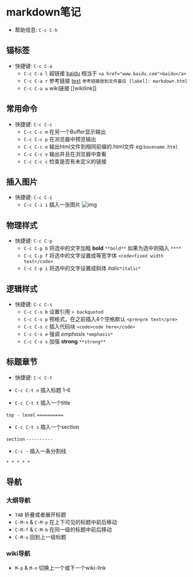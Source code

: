 # markdown笔记 #

* 帮助信息: `C-c C-h`

## 锚标签 ##
* 快捷键: `C-c C-a`
  *  `C-c C-a l`     超链接     [baidu](www.baidu.com)  相当于 `<a href="www.baidu.com">baidu</a>`
  *  `C-c C-a r`     参考链接   [text][label] `参考链接放到文件最后 [label]: markdown.html`
  *  `C-c C-a w`     wiki链接   [[wikilink]]

## 常用命令 ##
* 快捷键: `C-c C-c`
  *  `C-c C-c m`     在另一个Buffer显示输出
  *  `C-c C-c p`     在浏览器中预览输出
  *  `C-c C-c e`     输出html文件到相同前缀的.html文件 eg:`basename.html`
  *  `C-c C-c v`     输出并且在浏览器中查看
  *  `C-c C-c c`     检查是否有未定义的链接

## 插入图片 ##
* 快捷键: `C-c C-i`
  *  `C-c C-i i`     插入一张图片    ![img](/img/img.jpg)

## 物理样式 ##
* 快捷键: `C-c C-p`
  *  `C-c C-p b`     将选中的文字加粗 	**bold**  `**bold**`  如果为选中则插入 `****`
  *  `C-c C-p f`     将选中的文字设置成等宽字体  `<code>fixed width text</code>`
  *  `C-c C-p i`     将选中的文字设置成斜体  *italic*`*italic*`
  
## 逻辑样式 ##
* 快捷键: `C-c C-s`
  *  `C-c C-s b`     设置引用 `> backquoted`
  *  `C-c C-s p`     预格式，在之前插入4个空格默认 `<pre>pre text</pre>`  
  *  `C-c C-s c`     插入代码块  `<code>code here</code>`
  *  `C-c C-s e`     强调    *emphasis* `*emphasis*`
  *  `C-c C-s s`     加强      **strong** `**strong**`

## 标题章节 ## 

* 快捷键: `C-c C-t`
*  `C-c C-t n`     插入标题 1-6

*  `C-c C-t t`     插入一个title

`top - level`
`==========`

*  `C-c C-t s`     插入一个section

`section`
`----------`

*  `C-c -`         插入一条分割线

`* * * * *`



## 导航 ##

### 大纲导航 ###

*  `TAB` 折叠或者展开标题
*  `C-M-n` & `C-M-p` 在上下可见的标题中前后移动
*  `C-M-f` & `C-M-b` 在同一级的标题中前后移动
*  `C-M-u` 回到上一级标题
	
###  wiki导航 ###
*  `M-p` & `M-n` 切换上一个或下一个wiki-link


[label]: markdown.html
